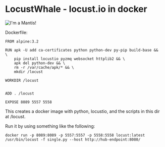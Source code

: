 LocustWhale - locust.io in docker
=====================================

![I'm a Mantis!](http://i.imgur.com/NyDBaMn.png "I'm a Mantis!")

Dockerfile: 

```
FROM alpine:3.2

RUN apk -U add ca-certificates python python-dev py-pip build-base && \
    pip install locustio pyzmq websocket httplib2 && \
    apk del python-dev && \
    rm -r /var/cache/apk/* && \
    mkdir /locust

WORKDIR /locust


ADD . /locust

EXPOSE 8089 5557 5558
```

This creates a docker image with python, locustio, and the scripts in this dir at /locust.

Run it by using something like the following:

```
docker run -p 8089:8089 -p 5557:5557 -p 5558:5558 locust:latest /usr/bin/locust -f single.py --host http://hub-endpoint:8080/
```

